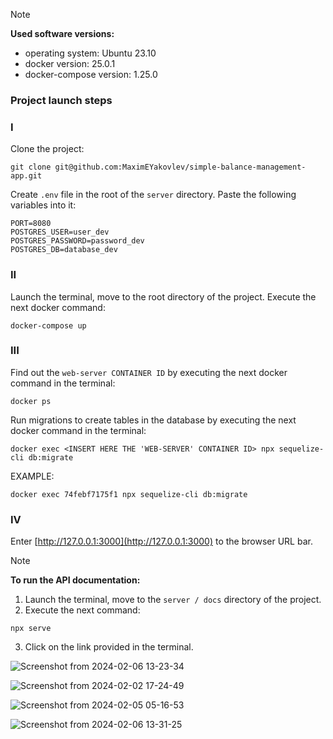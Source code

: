 > [!NOTE]
> **Used software versions:**
> - operating system: Ubuntu 23.10
> - docker version: 25.0.1
> - docker-compose version: 1.25.0

### Project launch steps

### I

Clone the project:

```
git clone git@github.com:MaximEYakovlev/simple-balance-management-app.git
```

Create `.env` file in the root of the `server` directory.
Paste the following variables into it:

```
PORT=8080
POSTGRES_USER=user_dev
POSTGRES_PASSWORD=password_dev
POSTGRES_DB=database_dev
```

### II

Launch the terminal, move to the root directory of the project.
Execute the next docker command:

```
docker-compose up
```

### III

Find out the `web-server CONTAINER ID` by executing the next docker command in the terminal:

```
docker ps
```

Run migrations to create tables in the database by executing the next docker command in the terminal:

```
docker exec <INSERT HERE THE 'WEB-SERVER' CONTAINER ID> npx sequelize-cli db:migrate
```

EXAMPLE:

```
docker exec 74febf7175f1 npx sequelize-cli db:migrate
```

### IV

Enter [http://127.0.0.1:3000](http://127.0.0.1:3000) to the browser URL bar.

> [!NOTE]
> **To run the API documentation:**
> 1. Launch the terminal, move to the `server / docs` directory of the project.
> 2. Execute the next command:
>   ```
>   npx serve
>   ```
> 3. Click on the link provided in the terminal.
> 
> ![Screenshot from 2024-02-06 13-23-34](https://github.com/MaximEYakovlev/simple-balance-management-app/assets/61206936/ac1a2bc8-57bd-486e-a303-37288ad1c4a4)

![Screenshot from 2024-02-02 17-24-49](https://github.com/MaximEYakovlev/simple-balance-management-app/assets/61206936/37fc7877-dc32-4cbe-8ea6-670c3258620e)

![Screenshot from 2024-02-05 05-16-53](https://github.com/MaximEYakovlev/simple-balance-management-app/assets/61206936/dca71ae7-d3e4-4725-ab9a-52df3682c271)

![Screenshot from 2024-02-06 13-31-25](https://github.com/MaximEYakovlev/simple-balance-management-app/assets/61206936/5241575c-9f59-40d0-b686-89f31122a336)



